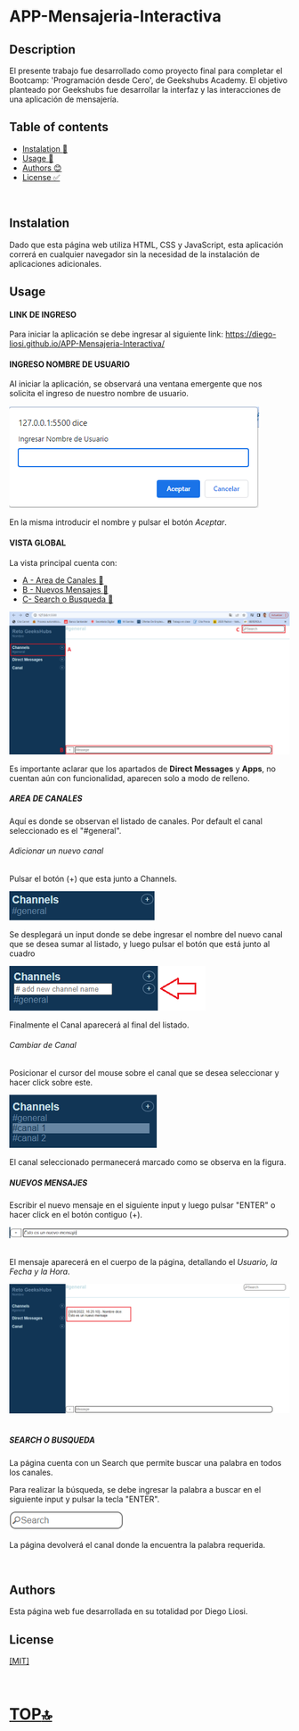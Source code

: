 
# APP-Mensajeria-Interactiva

## Description
El presente trabajo fue desarrollado como proyecto final para completar el Bootcamp: 'Programación desde Cero', de Geekshubs Academy.
El objetivo planteado por Geekshubs fue desarrollar la interfaz y las interacciones de una aplicación de mensajería.

## Table of contents
- [Instalation :electric_plug:](#instalation)
- [Usage :green_book:](#usage)
- [Authors :blush:](#authors)
- [License :white_check_mark:](#license)

<br>

## Instalation
Dado que esta página web utiliza HTML, CSS y JavaScript, esta aplicación correrá en cualquier navegador sin la necesidad de la instalación de aplicaciones adicionales. 
<br>

## Usage
#### LINK DE INGRESO
Para iniciar la aplicación se debe ingresar al siguiente link: https://diego-liosi.github.io/APP-Mensajeria-Interactiva/

#### INGRESO NOMBRE DE USUARIO
Al iniciar la aplicación, se observará una ventana emergente que nos solicita el ingreso de nuestro nombre de usuario.

<img src='img\img1.png'>

En la misma introducir el nombre y pulsar el botón *Aceptar*.
<br>
#### VISTA GLOBAL
La vista principal cuenta con:

 - [A - Area de Canales :satellite:](#area-de-canales)
 - [B - Nuevos Mensajes :speech_balloon:](#nuevos-mensajes)
 - [C- Search o Busqueda :mag_right:](#search-o-busqueda)

<img src='img/img2.png'>

Es importante aclarar que los apartados de **Direct Messages** y **Apps**, no cuentan aún con funcionalidad, aparecen solo a modo de relleno.
<br>

##### *AREA DE CANALES*
Aquí es donde se observan el listado de canales.
Por default el canal seleccionado es el "#general". 

###### *Adicionar un nuevo canal*
Pulsar el botón (+) que esta junto a Channels.

<img src='img/img3.png'>

Se desplegará un input donde se debe ingresar el nombre del nuevo canal que se desea sumar al listado, y luego pulsar el botón que está junto al cuadro 

<img src="img/img4.png">

Finalmente el Canal aparecerá al final del listado.

###### *Cambiar de Canal*
Posicionar el cursor del mouse sobre el canal que se desea seleccionar y hacer click sobre este.

<img src='img/img5.png'>

El canal seleccionado permanecerá marcado como se observa en la figura. 
<br>

##### *NUEVOS MENSAJES*

Escribir el nuevo mensaje en el siguiente input y luego pulsar "ENTER" o hacer click en el botón contiguo (+).

<img src='img/img6.png'>

<br>El mensaje aparecerá en el cuerpo de la página, detallando el *Usuario, la Fecha y la Hora*.

<img src='img/img7.png'>

<br>
<br>

##### *SEARCH O BUSQUEDA*
La página cuenta con un Search que permite buscar una palabra en todos los canales. 

Para realizar la búsqueda, se debe ingresar la palabra a buscar en el siguiente input y pulsar la tecla "ENTER".

<img src='img/img8.png'>

La página devolverá el canal donde la encuentra la palabra requerida.

<br>

## Authors
Esta página web fue desarrollada en su totalidad por Diego Liosi.

## License

<a href="LICENSE">[MIT]</a>

<br>

# [TOP:top:](#table-of-contents)